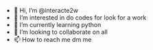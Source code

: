 - 👋 Hi, I’m @interacte2w
- 👀 I’m interested in do codes for look for a work
- 🌱 I’m currently learning python
- 💞️ I’m looking to collaborate on all
- 📫 How to reach me dm me

<!---
interacte2w/interacte2w is a ✨ special ✨ repository because its `README.md` (this file) appears on your GitHub profile.
You can click the Preview link to take a look at your changes.
--->
